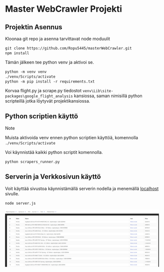 # Master WebCrawler Projekti
## Projektin Asennus
Kloonaa git repo ja asenna tarvittavat node moduulit
```
git clone https://github.com/Ropu5445/masterWebCrawler.git
npm install
```
Tämän jälkeen tee python venv ja aktivoi se.
```
python -m venv venv
./venv/Scripts/activate
python -m pip install -r requirements.txt
```
Korvaa flight.py ja scrape.py tiedostot `venv\Lib\site-packages\google_flight_analysis` kansiossa, saman nimisillä python scripteillä jotka löytyvät projektikansiossa.

## Python scriptien käyttö
> [!NOTE]
> Muista aktivoida venv ennen python scriptien käyttöä, komennolla `./venv/Scripts/activate`

Voi käynnistää kaikki python scriptit komennolla.
```
python scrapers_runner.py
```
## Serverin ja Verkkosivun käyttö
Voit käyttää sivustoa käynnistämällä serverin nodella ja menemällä [localhost](http://localhost:80) sivulle.
```
node server.js
```

![Esimerkki verkkosivusta](./screenshots/example.png?raw=true "Esimerkki verkkosivusta")
